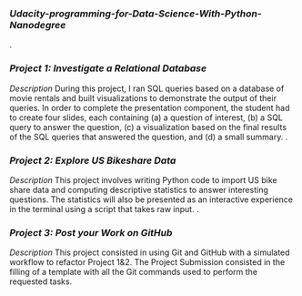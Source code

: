 ### *Udacity-programming-for-Data-Science-With-Python-Nanodegree*
.
### *Project 1: Investigate a Relational Database*
*Description*
During this project, I ran SQL queries based on a database of movie rentals and built visualizations to demonstrate the output of their queries.
In order to complete the presentation component, the student had to create four slides, each containing (a) a question of interest, (b) a SQL query to answer the question, (c) a visualization based on the final results of the SQL queries that answered the question, and (d) a small summary.
.
### *Project 2: Explore US Bikeshare Data*
*Description*
This project involves writing Python code to import US bike share data and computing descriptive statistics to answer interesting questions. The statistics will also be presented as an interactive experience in the terminal using a script that takes raw input.
.
### *Project 3: Post your Work on GitHub*
*Description*
This project consisted in using Git and GitHub with a simulated workflow to refactor Project 1&2.
The Project Submission consisted in the filling of a template with all the Git commands used to perform the requested tasks.
